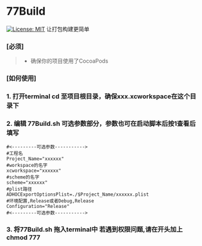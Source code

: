 # 77Build
[![License: MIT](https://img.shields.io/badge/License-MIT-yellow.svg)](https://opensource.org/licenses/MIT)
让打包构建更简单


### [必须]
> * 确保你的项目使用了CocoaPods

### [如何使用]
### 1. 打开terminal cd 至项目根目录，确保xxx.xcworkspace在这个目录下
### 2. 编辑 77Build.sh 可选参数部分，参数也可在启动脚本后按1查看后填写
```shell
#<---------可选参数----------->
#工程名
Project_Name="xxxxxx"
#workspace的名字
xcworkspace="xxxxxx"
#scheme的名字
scheme="xxxxxx"
#plist路径
ADHOCExportOptionsPlist=./$Project_Name/xxxxxx.plist
#环境配置,Release或者Debug,Release
Configuration="Release"
#<---------可选参数----------->
```
### 3. 将77Build.sh 拖入terminal中 若遇到权限问题,请在开头加上 chmod 777
